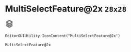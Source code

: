 # MultiSelectFeature@2x `28x28`
<img src="/img/MultiSelectFeature.png" width=28 height=28>

``` CSharp
EditorGUIUtility.IconContent("MultiSelectFeature@2x")
```
```
MultiSelectFeature@2x
```
